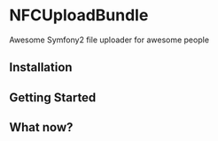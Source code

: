 NFCUploadBundle
================

Awesome Symfony2 file uploader for awesome people

## Installation


## Getting Started


## What now?